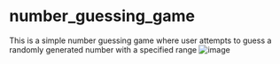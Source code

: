 # number_guessing_game
This is a simple number guessing game where  user attempts to guess a randomly generated number with a specified range
![image](https://github.com/user-attachments/assets/5bff71f9-3d1a-46e0-9915-6ebe4867bc91)

